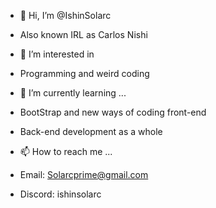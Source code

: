 - 👋 Hi, I’m @IshinSolarc
- Also known IRL as Carlos Nishi
  
- 👀 I’m interested in
- Programming and weird coding
  
- 🌱 I’m currently learning ...
- BootStrap and new ways of coding front-end
- Back-end development as a whole
  
- 📫 How to reach me ...
- Email: Solarcprime@gmail.com
- Discord: ishinsolarc
